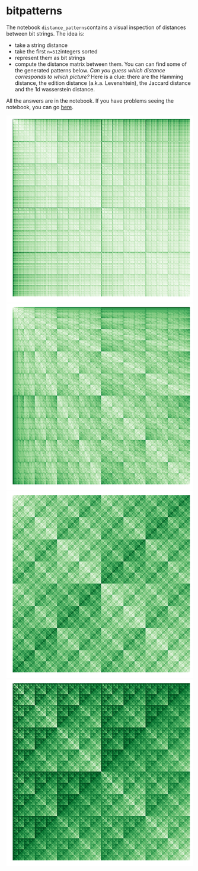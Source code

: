 # bitpatterns
The notebook `distance_patterns`contains a visual inspection of distances between bit strings.
The idea is:
* take a string distance
* take the first `n=512`integers sorted
* represent them as bit strings
* compute the distance matrix between them.
You can can find some of the generated patterns below.
*Can you guess which distance corresponds to which picture?*
Here is a clue: there are the Hamming distance, the edition distance (a.k.a. Levenshtein), the Jaccard distance and the 1d wasserstein distance.

All the answers are in the notebook.
If you have problems seeing the notebook, you can go [here](http://nbviewer.jupyter.org/github/remilepriol/bitpatterns/blob/master/distance_patterns.ipynb).

![wasserstein](images/wasserstein.png)
![edition](images/levdist.png)
![hamming](images/hamming.png)
![jaccard](images/jaccard.png)
